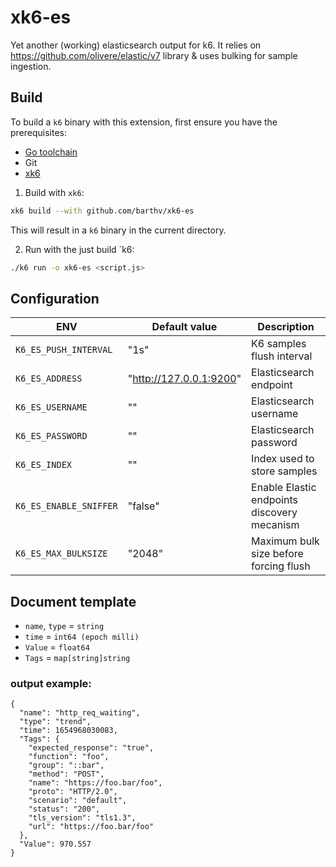 # xk6-es
Yet another (working) elasticsearch output for k6.
It relies on https://github.com/olivere/elastic/v7 library & uses bulking for sample ingestion.

## Build

To build a `k6` binary with this extension, first ensure you have the prerequisites:

- [Go toolchain](https://go101.org/article/go-toolchain.html)
- Git
- [xk6](https://github.com/grafana/xk6)

1. Build with `xk6`:

```bash
xk6 build --with github.com/barthv/xk6-es
```

This will result in a `k6` binary in the current directory.

2. Run with the just build `k6:

```bash
./k6 run -o xk6-es <script.js>
```

## Configuration
| ENV | Default value | Description |
|-----|---------------|-------------|
| `K6_ES_PUSH_INTERVAL`  | "1s"                    | K6 samples flush interval |
| `K6_ES_ADDRESS`        | "http://127.0.0.1:9200" | Elasticsearch endpoint |
| `K6_ES_USERNAME`       | ""                      | Elasticsearch username |
| `K6_ES_PASSWORD`       | ""                      | Elasticsearch password |
| `K6_ES_INDEX`          | ""                      | Index used to store samples |
| `K6_ES_ENABLE_SNIFFER` | "false"                 | Enable Elastic endpoints discovery mecanism |
| `K6_ES_MAX_BULKSIZE`   | "2048"                  | Maximum bulk size before forcing flush |

## Document template

* `name`, `type` = `string`
* `time` = `int64 (epoch milli)`
* `Value` = `float64`
* `Tags` = `map[string]string`

### output example:

```
{
  "name": "http_req_waiting",
  "type": "trend",
  "time": 1654968030083,
  "Tags": {
    "expected_response": "true",
    "function": "foo",
    "group": "::bar",
    "method": "POST",
    "name": "https://foo.bar/foo",
    "proto": "HTTP/2.0",
    "scenario": "default",
    "status": "200",
    "tls_version": "tls1.3",
    "url": "https://foo.bar/foo"
  },
  "Value": 970.557
}
```